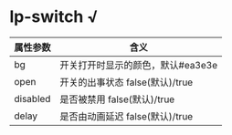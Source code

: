 # lp-switch √

属性参数     | 含义
-------- | ----- 
bg   | 开关打开时显示的颜色，默认#ea3e3e
open | 开关的出事状态 false(默认)/true
disabled | 是否被禁用 false(默认)/true
delay | 是否由动画延迟 false(默认)/true
